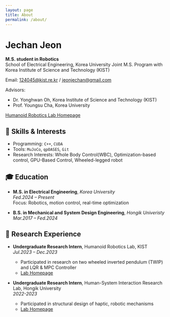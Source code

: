 ```yaml
---
layout: page
title: About
permalink: /about/
---
```


# Jechan Jeon

**M.S. student in Robotics**  
School of Electrical Engineering, Korea University
Joint M.S. Program with Korea Institute of Science and Technology (KIST)

Email: 124045@kist.re.kr / jeonjechan@gmail.com   

Advisors:  
- Dr. Yonghwan Oh, Korea Institute of Science and Technology (KIST)  
- Prof. Youngsu Cha, Korea University  


[Humanoid Robotics Lab Homepage](https://sites.google.com/view/humanoids-kist/Home?authuser=0)

## 💬 Skills & Interests

- Programming: `C++`, `CUDA` 
- Tools:  `MuJoCo`, `qpOASES`, `Git`
- Research Interests: Whole Body Control(WBC), Optimization-based control, 
GPU-Based Control, Wheeled-legged robot 


## 🎓 Education

- **M.S. in Electrical Engineering**, *Korea University*  
  *Fed.2024 – Present*  
  Focus: Robotics, motion control, real-time optimization

- **B.S. in Mechanical and System Design Engineering**, *Hongik Univeristy*  
  *Mar.2017 – Fed.2024*  

## 🔬 Research Experience

- **Undergraduate Research Intern**, Humanoid Robotics Lab, KIST  
    *Jul.2023 – Dec.2023*  
    - Participated in research on two wheeled inverted pendulum (TWIP) and LQR & MPC Controller
    - [Lab Homepage](https://sites.google.com/view/humanoids-kist/Home?authuser=0)

- **Undergraduate Research Intern**, Human-System Interaction Research Lab, Hongik University   
  *2022-2023*  
  - Participated in structural design of haptic, robotic mechanisms  
  - [Lab Homepage](https://sites.google.com/view/hsir-lab)

